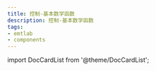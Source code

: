 ```yaml
---
title: 控制-基本数学函数
description: 控制-基本数学函数
tags:
- emtlab
- components
---
```


import DocCardList from '@theme/DocCardList';

<DocCardList />